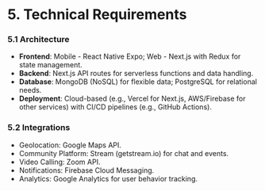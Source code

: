 # 5. Technical Requirements

### 5.1 Architecture
- **Frontend**: Mobile - React Native Expo; Web - Next.js with Redux for state management.
- **Backend**: Next.js API routes for serverless functions and data handling.
- **Database**: MongoDB (NoSQL) for flexible data; PostgreSQL for relational needs.
- **Deployment**: Cloud-based (e.g., Vercel for Next.js, AWS/Firebase for other services) with CI/CD pipelines (e.g., GitHub Actions).

### 5.2 Integrations
- Geolocation: Google Maps API.
- Community Platform: Stream (getstream.io) for chat and events.
- Video Calling: Zoom API.
- Notifications: Firebase Cloud Messaging.
- Analytics: Google Analytics for user behavior tracking.